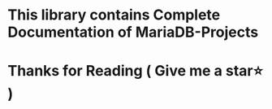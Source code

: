 # This library contains Complete Documentation of MariaDB-Projects
# Thanks for Reading ( Give me a star⭐ )
